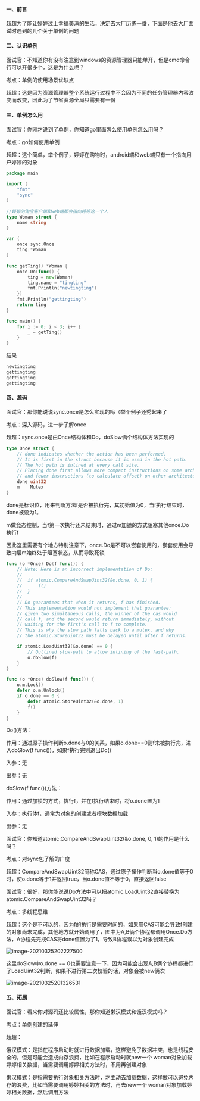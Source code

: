 #### 一、前言

超超为了能让婷婷过上幸福美满的生活，决定去大厂历练一番，下面是他去大厂面试时遇到的几个关于单例的问题

#### 二、认识单例

面试官：不知道你有没有注意到windows的资源管理器只能单开，但是cmd命令行可以开很多个，这是为什么呢？

考点：单例的使用场景优缺点

超超：这是因为资源管理器整个系统运行过程中不会因为不同的任务管理器内容改变而改变，因此为了节省资源全局只需要有一份

#### 三、单例怎么用

面试官：你刚才说到了单例，你知道go里面怎么使用单例怎么用吗？

考点：go如何使用单例

超超：这个简单，举个例子，婷婷在购物时，android端和web端只有一个指向用户婷婷的对象

```go
package main

import (
	"fmt"
	"sync"
)

//婷婷的淘宝客户端和web端都会指向婷婷这一个人
type Woman struct {
	name string
}

var (
	once sync.Once
	ting *Woman
)

func getTing() *Woman {
	once.Do(func() {
		ting = new(Woman)
		ting.name = "tingting"
		fmt.Println("newtingting")
	})
	fmt.Println("gettingting")
	return ting
}

func main() {
	for i := 0; i < 3; i++ {
		_ = getTing()
	}
}
```

结果

```go
newtingting
gettingting
gettingting
gettingting
```

#### 四、源码

面试官：那你能说说sync.once是怎么实现的吗（举个例子还秀起来了

考点：深入源码，进一步了解once

超超：sync.once是由Once结构体和Do，doSlow俩个结构体方法实现的

```go
type Once struct {
	// done indicates whether the action has been performed.
	// It is first in the struct because it is used in the hot path.
	// The hot path is inlined at every call site.
	// Placing done first allows more compact instructions on some architectures (amd64/x86),
	// and fewer instructions (to calculate offset) on other architectures.
	done uint32
	m    Mutex
}
```

done是标识位，用来判断方法f是否被执行完，其初始值为0，当f执行结束时，done被设为1。

m做竞态控制，当f第一次执行还未结束时，通过m加锁的方式阻塞其他once.Do执行f

因此这里需要有个地方特别注意下，once.Do是不可以嵌套使用的，嵌套使用会导致内层m始终处于阻塞状态，从而导致死锁

```go
func (o *Once) Do(f func()) {
	// Note: Here is an incorrect implementation of Do:
	//
	//	if atomic.CompareAndSwapUint32(&o.done, 0, 1) {
	//		f()
	//	}
	//
	// Do guarantees that when it returns, f has finished.
	// This implementation would not implement that guarantee:
	// given two simultaneous calls, the winner of the cas would
	// call f, and the second would return immediately, without
	// waiting for the first's call to f to complete.
	// This is why the slow path falls back to a mutex, and why
	// the atomic.StoreUint32 must be delayed until after f returns.

	if atomic.LoadUint32(&o.done) == 0 {
		// Outlined slow-path to allow inlining of the fast-path.
		o.doSlow(f)
	}
}

func (o *Once) doSlow(f func()) {
	o.m.Lock()
	defer o.m.Unlock()
	if o.done == 0 {
		defer atomic.StoreUint32(&o.done, 1)
		f()
	}
}
```

Do()方法：

作用：通过原子操作判断o.done与0的关系，如果o.done==0则f未被执行完，进入doSlow(f func())，如果f执行完则退出Do()

入参：无

出参：无

doSlow(f func())方法：

作用：通过加锁的方式，执行f，并在f执行结束时，将o.done置为1

入参：执行体f，通常为对象的创建或者模块数据加载

出参：无



面试官：你知道atomic.CompareAndSwapUint32(&o.done, 0, 1)的作用是什么吗？

考点：对sync包了解的广度

超超：CompareAndSwapUint32简称CAS，通过原子操作判断当o.done值等于0时，使o.done等于1并返回true，当o.done值不等于0，直接返回false



面试官：很好，那你能说说Do方法中可以把atomic.LoadUint32直接替换为atomic.CompareAndSwapUint32吗？

考点：多线程思维

超超：这个是不可以的，因为f的执行是需要时间的，如果用CAS可能会导致f创建的对象尚未完成，其他地方就开始调用了，图中为A,B俩个协程都调用Once.Do方法，A协程先完成CAS将done值置为了1，导致B协程误以为对象创建完成

![image-20210325202227500](image-20210325202227500.png)

这里doSlow中o.done == 0也需要注意一下，因为可能会出现A,B俩个协程都进行了LoadUint32判断，如果不进行第二次校验的话，对象会被new俩次

![image-20210325201326531](image-20210325201326531.png)

#### 五、拓展

面试官：看来你对源码还比较属性，那你知道懒汉模式和饿汉模式吗？

考点：单例创建的延伸

超超：

饿汉模式：是指在程序启动时就进行数据加载，这样避免了数据冲突，也是线程安全的，但是可能会造成内存浪费，比如在程序启动时就new一个 woman对象加载婷婷相关数据，当需要调用婷婷相关方法时，不用再创建对象

懒汉模式：是指需要执行对象相关方法时，才主动去加载数据，这样做可以避免内存的浪费，比如当需要调用婷婷相关的方法时，再去new一个 woman对象加载婷婷相关数据，然后调用方法

